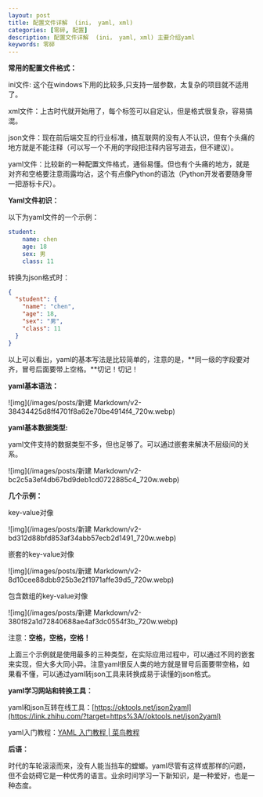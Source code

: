```yaml
---
layout: post
title: 配置文件详解  (ini， yaml, xml)
categories: [零碎, 配置]
description: 配置文件详解  (ini， yaml, xml) 主要介绍yaml
keywords: 零碎
---
```




**常用的配置文件格式：**

ini文件: 这个在windows下用的比较多,只支持一层参数，太复杂的项目就不适用了。

xml文件：上古时代就开始用了，每个标签可以自定认，但是格式很复杂，容易搞混。

json文件：现在前后端交互的行业标准，搞互联网的没有人不认识，但有个头痛的地方就是不能注释（可以写一个不用的字段把注释内容写进去，但不建议）。

yaml文件：比较新的一种配置文件格式，通俗易懂。但也有个头痛的地方，就是对齐和空格要注意雨露均沾，这个有点像Python的语法（Python开发者要随身带一把游标卡尺）。

**Yaml文件初识：**

以下为yaml文件的一个示例：

```yaml
student:
    name: chen
    age: 18
    sex: 男
    class: 11
```

转换为json格式时：

```json
{
  "student": {
    "name": "chen",
    "age": 18,
    "sex": "男",
    "class": 11
  }
}
```

以上可以看出，yaml的基本写法是比较简单的，注意的是，**同一级的字段要对齐，冒号后面要带上空格。**切记！切记！

**yaml基本语法：**

![img](/images/posts/新建 Markdown/v2-38434425d8ff4701f8a62e70be4914f4_720w.webp)

**yaml基本数据类型:**

yaml文件支持的数据类型不多，但也足够了。可以通过嵌套来解决不层级间的关系。

![img](/images/posts/新建 Markdown/v2-bc2c5a3ef4db67bd9deb1cd0722885c4_720w.webp)

**几个示例：**

key-value对像

![img](/images/posts/新建 Markdown/v2-bd312d88bfd853af34abb57ecb2d1491_720w.webp)

嵌套的key-value对像

![img](/images/posts/新建 Markdown/v2-8d10cee88dbb925b3e2f1971affe39d5_720w.webp)

包含数组的key-value对像

![img](/images/posts/新建 Markdown/v2-380f82a1d72840688ae4af3dc0554f3b_720w.webp)

注意：**空格，空格，空格！**

上面三个示例就是使用最多的三种类型，在实际应用过程中，可以通过不同的嵌套来实现，但大多大同小异。注意yaml很反人类的地方就是冒号后面要带空格，如果看不懂，可以通过yaml转json工具来转换成易于读懂的json格式。

**yaml学习网站和转换工具：**

yaml和json互转在线工具：[https://oktools.net/json2yaml](https://link.zhihu.com/?target=https%3A//oktools.net/json2yaml)

yaml入门教程：[YAML 入门教程 | 菜鸟教程](https://link.zhihu.com/?target=https%3A//www.runoob.com/w3cnote/yaml-intro.html)

**后语：**

时代的车轮滚滚而来，没有人能当挡车的螳螂。yaml尽管有这样或那样的问题，但不会妨碍它是一种优秀的语言。业余时间学习一下新知识，是一种爱好，也是一种态度。